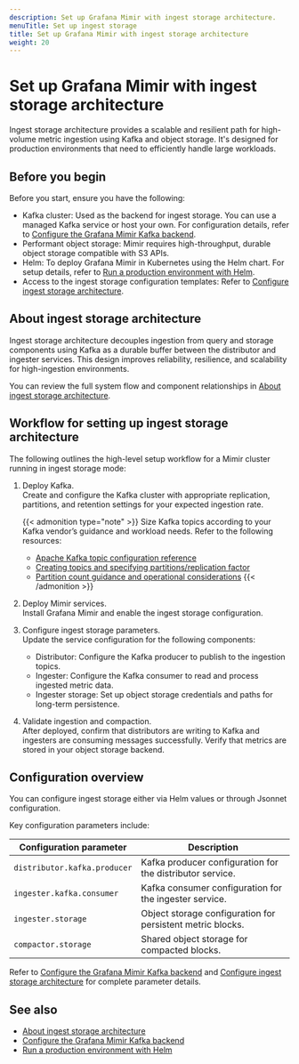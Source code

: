 ```yaml
---
description: Set up Grafana Mimir with ingest storage architecture.
menuTitle: Set up ingest storage
title: Set up Grafana Mimir with ingest storage architecture
weight: 20
---
```


# Set up Grafana Mimir with ingest storage architecture

Ingest storage architecture provides a scalable and resilient path for high-volume metric ingestion using Kafka and object storage. It's designed for production environments that need to efficiently handle large workloads.

## Before you begin

Before you start, ensure you have the following:

 - Kafka cluster: Used as the backend for ingest storage. You can use a managed Kafka service or host your own. For configuration details, refer to [Configure the Grafana Mimir Kafka backend](https://grafana.com/docs/mimir/<MIMIR_VERSION>/configure/configure-kafka-backend/).
- Performant object storage: Mimir requires high-throughput, durable object storage compatible with S3 APIs.
 - Helm: To deploy Grafana Mimir in Kubernetes using the Helm chart. For setup details, refer to [Run a production environment with Helm](https://grafana.com/docs/helm-charts/mimir-distributed/latest/run-production-environment-with-helm/).
 - Access to the ingest storage configuration templates: Refer to [Configure ingest storage architecture](https://grafana.com/docs/mimir/<MIMIR_VERSION>/set-up/jsonnet/configure-ingest-storage/).

## About ingest storage architecture

Ingest storage architecture decouples ingestion from query and storage components using Kafka as a durable buffer between the distributor and ingester services. This design improves reliability, resilience, and scalability for high-ingestion environments.

 You can review the full system flow and component relationships in [About ingest storage architecture](https://grafana.com/docs/mimir/<MIMIR_VERSION>/get-started/about-grafana-mimir-architecture/about-ingest-storage-architecture/).

## Workflow for setting up ingest storage architecture

The following outlines the high-level setup workflow for a Mimir cluster running in ingest storage mode:

1. Deploy Kafka.  
   Create and configure the Kafka cluster with appropriate replication, partitions, and retention settings for your expected ingestion rate.

      {{< admonition type="note" >}}
   Size Kafka topics according to your Kafka vendor’s guidance and workload needs. Refer to the following resources:
   - [Apache Kafka topic configuration reference](https://kafka.apache.org/38/generated/topic_config.html)
   - [Creating topics and specifying partitions/replication factor](https://kafka.apache.org/24/documentation.html)
   - [Partition count guidance and operational considerations](https://docs.confluent.io/kafka/operations-tools/partition-determination.html)
   {{< /admonition >}}

1. Deploy Mimir services.  
   Install Grafana Mimir and enable the ingest storage configuration.

1. Configure ingest storage parameters.  
   Update the service configuration for the following components:
   - Distributor: Configure the Kafka producer to publish to the ingestion topics.
   - Ingester: Configure the Kafka consumer to read and process ingested metric data.
   - Ingester storage: Set up object storage credentials and paths for long-term persistence.

1. Validate ingestion and compaction.  
   After deployed, confirm that distributors are writing to Kafka and ingesters are consuming messages successfully. Verify that metrics are stored in your object storage backend.

## Configuration overview

You can configure ingest storage either via Helm values or through Jsonnet configuration.

Key configuration parameters include:

| Configuration parameter     | Description                                                   |
| --------------------------- | ------------------------------------------------------------- |
| `distributor.kafka.producer` | Kafka producer configuration for the distributor service.     |
| `ingester.kafka.consumer`     | Kafka consumer configuration for the ingester service.        |
| `ingester.storage`            | Object storage configuration for persistent metric blocks.    |
| `compactor.storage`           | Shared object storage for compacted blocks.                   |

 Refer to [Configure the Grafana Mimir Kafka backend](https://grafana.com/docs/mimir/<MIMIR_VERSION>/configure/configure-kafka-backend/) and [Configure ingest storage architecture](https://grafana.com/docs/mimir/<MIMIR_VERSION>/set-up/jsonnet/configure-ingest-storage/) for complete parameter details.

## See also

 - [About ingest storage architecture](https://grafana.com/docs/mimir/<MIMIR_VERSION>/get-started/about-grafana-mimir-architecture/about-ingest-storage-architecture/)
 - [Configure the Grafana Mimir Kafka backend](https://grafana.com/docs/mimir/<MIMIR_VERSION>/configure/configure-kafka-backend/)
 - [Run a production environment with Helm](https://grafana.com/docs/helm-charts/mimir-distributed/latest/run-production-environment-with-helm/)



